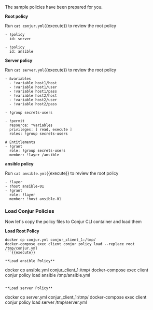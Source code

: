 The sample policies have been prepared for you. 

**Root policy**

Run `cat conjur.yml`{{execute}} to review the root policy
```
- !policy
  id: server

- !policy
  id: ansible
```
**Server policy**

Run `cat server.yml`{{execute}} to review the root policy

```
- &variables
  - !variable host1/host
  - !variable host1/user
  - !variable host1/pass
  - !variable host2/host
  - !variable host2/user
  - !variable host2/pass

- !group secrets-users

- !permit
  resource: *variables
  privileges: [ read, execute ]
  roles: !group secrets-users

# Entitlements 
- !grant
  role: !group secrets-users
  member: !layer /ansible

```

**ansible policy**

Run `cat ansible.yml`{{execute}} to review the root policy

```
- !layer
- !host ansible-01
- !grant
  role: !layer
  member: !host ansible-01
```
### Load Conjur Policies

Now let's copy the policy files to Conjur CLI container and load them

**Load Root Policy**

```
docker cp conjur.yml conjur_client_1:/tmp/
docker-compose exec client conjur policy load --replace root /tmp/conjur.yml
```{{execute}}

**Load ansible Policy**
```
docker cp ansible.yml conjur_client_1:/tmp/
docker-compose exec client conjur policy load ansible /tmp/ansible.yml
```{{execute}}

**Load server Policy**
```
docker cp server.yml conjur_client_1:/tmp/
docker-compose exec client conjur policy load server /tmp/server.yml
```{{execute}}
